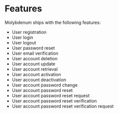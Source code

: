 # Features

Molybdenum ships with the following features:

- User registration
- User login
- User logout
- User password reset
- User email verification
- User account deletion
- User account update
- User account retrieval
- User account activation
- User account deactivation
- User account password change
- User account password reset
- User account password reset request
- User account password reset verification
- User account password reset verification request